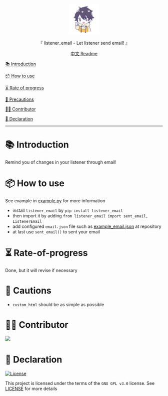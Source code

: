 <div align="center">
  <img id="listener_email" width="96" alt="listener_email" src="https://raw.githubusercontent.com/Cierra-Runis/listener_email/master/repository_icon/icon.svg">
  <p>『 listener_email - Let listener send email! 』</p>
  <a href='https://github.com/Cierra-Runis/listener_email/blob/master/README_zh.md'>中文 Readme</a>
</div>

[📚 Introduction](#-Introduction)

[📦 How to use](#-How-to-use)

[⏳ Rate of progress](#-Rate-of-progress)

[📌 Precautions](#-Precautions)

[🧑‍💻 Contributor](#-Contributor)

[🔦 Declaration](#-Declaration)

---

# 📚 Introduction

Remind you of changes in your listener through email!

# 📦 How to use

See example in [example.py](https://github.com/Cierra-Runis/listener_email/blob/master/src/listener_email/example.py) for more information

- install `listener_email` by `pip install listener_email`
- then import it by adding `from listener_email import sent_email, ListenerEmail`
- add configured `email.json` file such as [example_email.json](https://github.com/Cierra-Runis/listener_email/blob/master/src/listener_email/example_email.json) at repository
- at last use `sent_email()` to sent your email

# ⏳ Rate-of-progress

Done, but it will revise if necessary

# 📌 Cautions

- `custom_html` should be as simple as possible

# 🧑‍💻 Contributor

<a href="https://github.com/Cierra-Runis/listener_email/graphs/contributors">
  <img src="https://contrib.rocks/image?repo=Cierra-Runis/listener_email" />
</a>

# 🔦 Declaration

[![License](https://img.shields.io/github/license/Cierra-Runis/listener_email)](https://github.com/Cierra-Runis/listener_email/blob/master/LICENSE)

This project is licensed under the terms of the `GNU GPL v3.0` license. See [LICENSE](https://github.com/Cierra-Runis/listener_email/blob/master/LICENSE) for more details
